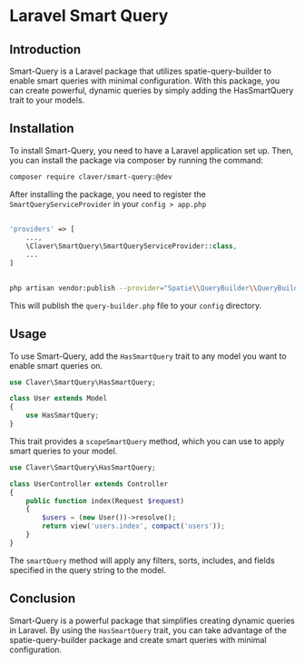 # Laravel Smart Query

## Introduction

Smart-Query is a Laravel package that utilizes spatie-query-builder to enable smart queries with minimal configuration. With this package, you can create powerful, dynamic queries by simply adding the HasSmartQuery trait to your models.

## Installation

To install Smart-Query, you need to have a Laravel application set up. Then, you can install the package via composer by running the command:

```bash
composer require claver/smart-query:@dev
```

After installing the package, you need to register the `SmartQueryServiceProvider` in your `config > app.php`
##
```php
'providers' => [
    ...,
    \Claver\SmartQuery\SmartQueryServiceProvider::class,
    ...
]
```
##
```bash
php artisan vendor:publish --provider="Spatie\\QueryBuilder\\QueryBuilderServiceProvider" --tag="config"
```

This will publish the `query-builder.php` file to your `config` directory.

## Usage

To use Smart-Query, add the `HasSmartQuery` trait to any model you want to enable smart queries on.

```php
use Claver\SmartQuery\HasSmartQuery;

class User extends Model
{
    use HasSmartQuery;
}
```

This trait provides a `scopeSmartQuery` method, which you can use to apply smart queries to your model.

```php
use Claver\SmartQuery\HasSmartQuery;

class UserController extends Controller
{
    public function index(Request $request)
    {
        $users = (new User())->resolve();
        return view('users.index', compact('users'));
    }
}
```

The `smartQuery` method will apply any filters, sorts, includes, and fields specified in the query string to the model.

## Conclusion

Smart-Query is a powerful package that simplifies creating dynamic queries in Laravel. By using the `HasSmartQuery` trait, you can take advantage of the spatie-query-builder package and create smart queries with minimal configuration.
